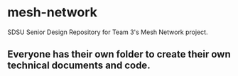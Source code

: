 # mesh-network
SDSU Senior Design Repository for Team 3's Mesh Network project.

## Everyone has their own folder to create their own technical documents and code.